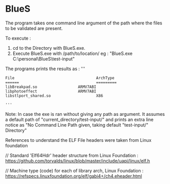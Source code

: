 # BlueS

The program takes one command line argument of the path where the files to be validated are present. 

To execute :
1. cd to the Directory with BlueS.exe.
2. Execute BlueS.exe with /path/to/location/
eg :
    "BlueS.exe C:\personal\BlueS\test-input\"

The programs prints the results as :
    '''
    
    File                                    ArchType    
    ======                                  =========    
    libBreakpad.so                  ARMV7ABI    
    libphotoeffect                  ARMV7ABI    
    libstlport_shared.so                    X86
    
    '''
Note: In case the exe is ran without giving any path as argument. 
It assumes a default path of "current_directory/test-input/" and prints an extra line notice as "No Command Line Path given, taking default "test-input/" Directory"

References to understand the ELF File headers were taken from Linux foundation

// Standard 'Elf64Hdr' header structure from Linux Foundation : https://github.com/torvalds/linux/blob/master/include/uapi/linux/elf.h

// Machine type (code) for each of library arch, Linux Foundation : https://refspecs.linuxfoundation.org/elf/gabi4+/ch4.eheader.html 
